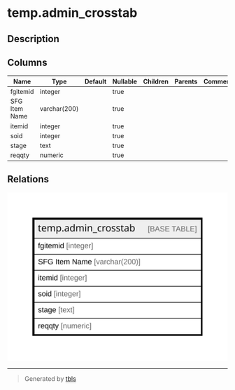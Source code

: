 # temp.admin_crosstab

## Description

## Columns

| Name | Type | Default | Nullable | Children | Parents | Comment |
| ---- | ---- | ------- | -------- | -------- | ------- | ------- |
| fgitemid | integer |  | true |  |  |  |
| SFG Item Name | varchar(200) |  | true |  |  |  |
| itemid | integer |  | true |  |  |  |
| soid | integer |  | true |  |  |  |
| stage | text |  | true |  |  |  |
| reqqty | numeric |  | true |  |  |  |

## Relations

![er](temp.admin_crosstab.svg)

---

> Generated by [tbls](https://github.com/k1LoW/tbls)
